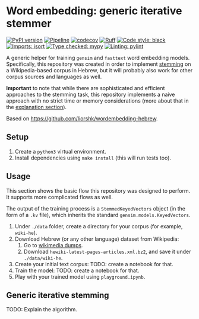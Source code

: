 # Word embedding: generic iterative stemmer

[![PyPI version](https://badge.fury.io/py/generic-iterative-stemmer.svg)](https://badge.fury.io/py/generic-iterative-stemmer)
[![Pipeline](https://github.com/asaf-kali/generic-iterative-stemmer/actions/workflows/pipeline.yml/badge.svg)](https://github.com/asaf-kali/generic-iterative-stemmer/actions/workflows/pipeline.yml)
[![codecov](https://codecov.io/github/asaf-kali/generic-iterative-stemmer/graph/badge.svg?token=HET5E8P1UK)](https://codecov.io/github/asaf-kali/generic-iterative-stemmer)
[![Ruff](https://img.shields.io/endpoint?url=https://raw.githubusercontent.com/astral-sh/ruff/main/assets/badge/v2.json)](https://github.com/astral-sh/ruff)
[![Code style: black](https://img.shields.io/badge/code%20style-black-111111.svg)](https://github.com/psf/black)
[![Imports: isort](https://img.shields.io/badge/imports-isort-%231674b1)](https://pycqa.github.io/isort/)
[![Type checked: mypy](https://img.shields.io/badge/type%20check-mypy-22aa11)](http://mypy-lang.org/)
[![Linting: pylint](https://img.shields.io/badge/linting-pylint-22aa11)](https://github.com/pylint-dev/pylint)

A generic helper for training `gensim` and `fasttext` word embedding models.<br>
Specifically, this repository was created in order to
implement [stemming](https://en.wikipedia.org/wiki/Stemming)
on a Wikipedia-based corpus in Hebrew, but it will probably also work for other
corpus sources and languages as well.

**Important** to note that while there are sophisticated and efficient
approaches to the stemming task, this repository implements a naive approach
with no strict time or memory considerations (more about that in
the [explanation section](#generic-iterative-stemming)).

Based on https://github.com/liorshk/wordembedding-hebrew.

## Setup

1. Create a `python3` virtual environment.
2. Install dependencies using `make install` (this will run tests too).

## Usage

This section shows the basic flow this repository was designed to perform. It
supports more complicated flows as well.

The output of the training process is a `StemmedKeyedVectors` object (in the
form of a `.kv` file), which inherits the standard `gensim.models.KeyedVectors`.

1. Under `./data` folder, create a directory for your corpus (for
   example, `wiki-he`).
2. Download Hebrew (or any other language) dataset from Wikipedia:
    1. Go to [wikimedia dumps](https://dumps.wikimedia.org/hewiki/latest/).
    2. Download `hewiki-latest-pages-articles.xml.bz2`, and save it
       under `./data/wiki-he`.
3. Create your initial text corpus:
   TODO: create a notebook for that.
4. Train the model:
   TODO: create a notebook for that.
5. Play with your trained model using `playground.ipynb`.

## Generic iterative stemming

TODO: Explain the algorithm.
